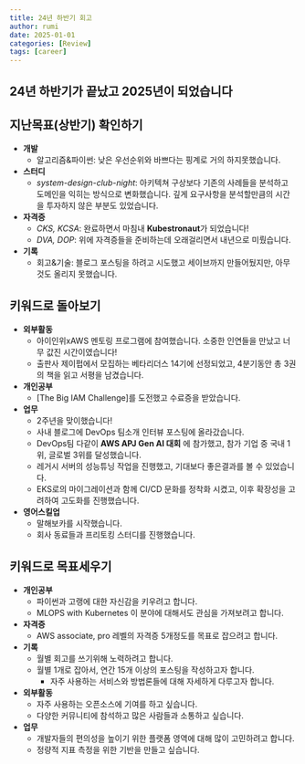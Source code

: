 ```yaml
---
title: 24년 하반기 회고
author: rumi
date: 2025-01-01
categories: [Review]
tags: [career]
---
```


## 24년 하반기가 끝났고 2025년이 되었습니다

## 지난목표(상반기) 확인하기 

- **개발**
  - 알고리즘&파이썬: 낮은 우선순위와 바쁘다는 핑계로 거의 하지못했습니다.
- **스터디**
  - _system-design-club-night_: 아키텍쳐 구상보다 기존의 사례들을 분석하고 도메인을 익히는 방식으로 변화했습니다. 깊게 요구사항을 분석할만큼의 시간을 투자하지 않은 부분도 있었습니다.
- **자격증**
  - _CKS, KCSA_: 완료하면서 마침내 **Kubestronaut**가 되었습니다!
  - _DVA, DOP_: 위에 자격증들을 준비하는데 오래걸리면서 내년으로 미뤘습니다.
- **기록**
  - 회고&기술: 블로그 포스팅을 하려고 시도했고 세이브까지 만들어뒀지만, 아무것도 올리지 못했습니다.

## 키워드로 돌아보기

- **외부활동**
  - 아이인위xAWS 멘토링 프로그램에 참여했습니다. 소중한 인연들을 만났고 너무 값진 시간이였습니다!
  - 출판사 제이펍에서 모집하는 베타리더스 14기에 선정되었고, 4분기동안 총 3권의 책을 읽고 서평을 남겼습니다.
- **개인공부**
  - [The Big IAM Challenge]를 도전했고 수료증을 받았습니다.
- **업무**
  - 2주년을 맞이했습니다!
  - 사내 블로그에 DevOps 팀소개 인터뷰 포스팅에 올라갔습니다.
  - DevOps팀 다같이 **AWS APJ Gen AI 대회** 에 참가했고, 참가 기업 중 국내 1위, 글로벌 3위를 달성했습니다.
  - 레거시 서버의 성능튜닝 작업을 진행했고, 기대보다 좋은결과를 볼 수 있었습니다.
  - EKS로의 마이그레이션과 함께 CI/CD 문화를 정착화 시켰고, 이후 확장성을 고려하여 고도화를 진행했습니다.
- **영어스킬업**
  - 말해보카를 시작했습니다.
  - 회사 동료들과 프리토킹 스터디를 진행했습니다.

## 키워드로 목표세우기

- **개인공부**
  - 파이썬과 고랭에 대한 자신감을 키우려고 합니다.
  - MLOPS with Kubernetes 이 분야에 대해서도 관심을 가져보려고 합니다.
- **자격증**
  - AWS associate, pro 레벨의 자격증 5개정도를 목표로 잡으려고 합니다.
- **기록**
  - 월별 회고를 쓰기위해 노력하려고 합니다.
  - 월별 1개로 잡아서, 연간 15개 이상의 포스팅을 작성하고자 합니다.
    - 자주 사용하는 서비스와 방법론들에 대해 자세하게 다루고자 합니다.
- **외부활동**
  - 자주 사용하는 오픈소스에 기여를 하고 싶습니다.
  - 다양한 커뮤니티에 참석하고 많은 사람들과 소통하고 싶습니다.
- **업무**
  - 개발자들의 편의성을 높이기 위한 플랫폼 영역에 대해 많이 고민하려고 합니다.
  - 정량적 지표 측정을 위한 기반을 만들고 싶습니다.

